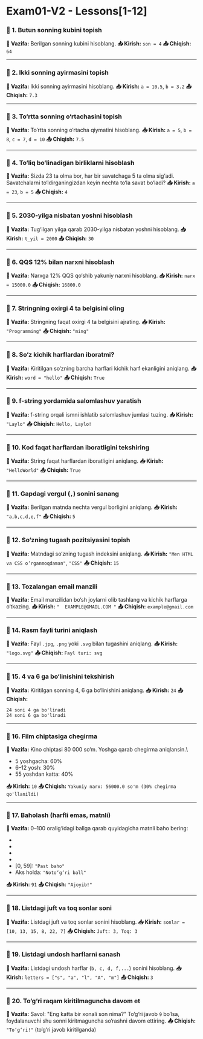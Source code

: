# Exam01-V2 - Lessons[1-12]

### 🔹 1. Butun sonning kubini topish

**🧮 Vazifa:** Berilgan sonning kubini hisoblang.
**📥 Kirish:** `son = 4`
**📤 Chiqish:** `64`

---

### 🔹 2. Ikki sonning ayirmasini topish

**🧮 Vazifa:** Ikki sonning ayirmasini hisoblang.
**📥 Kirish:** `a = 10.5`, `b = 3.2`
**📤 Chiqish:** `7.3`

---

### 🔹 3. To‘rtta sonning o‘rtachasini topish

**🧮 Vazifa:** To‘rtta sonning o‘rtacha qiymatini hisoblang.
**📥 Kirish:** `a = 5`, `b = 8`, `c = 7`, `d = 10`
**📤 Chiqish:** `7.5`

---

### 🔹 4. To‘liq bo‘linadigan birliklarni hisoblash

**🧮 Vazifa:** Sizda 23 ta olma bor, har bir savatchaga 5 ta olma sig‘adi. Savatchalarni to‘ldirganingizdan keyin nechta to‘la savat bo‘ladi?
**📥 Kirish:** `a = 23`, `b = 5`
**📤 Chiqish:** `4`

---

### 🔹 5. 2030-yilga nisbatan yoshni hisoblash

**🧮 Vazifa:** Tug‘ilgan yilga qarab 2030-yilga nisbatan yoshni hisoblang.
**📥 Kirish:** `t_yil = 2000`
**📤 Chiqish:** `30`

---

### 🔹 6. QQS 12% bilan narxni hisoblash

**🧮 Vazifa:** Narxga 12% QQS qo‘shib yakuniy narxni hisoblang.
**📥 Kirish:** `narx = 15000.0`
**📤 Chiqish:** `16800.0`

---

### 🔹 7. Stringning oxirgi 4 ta belgisini oling

**🧮 Vazifa:** Stringning faqat oxirgi 4 ta belgisini ajrating.
**📥 Kirish:** `"Programming"`
**📤 Chiqish:** `"ming"`

---

### 🔹 8. So‘z kichik harflardan iboratmi?

**🧮 Vazifa:** Kiritilgan so‘zning barcha harflari kichik harf ekanligini aniqlang.
**📥 Kirish:** `word = "hello"`
**📤 Chiqish:** `True`

---

### 🔹 9. f-string yordamida salomlashuv yaratish

**🧮 Vazifa:** f-string orqali ismni ishlatib salomlashuv jumlasi tuzing.
**📥 Kirish:** `"Laylo"`
**📤 Chiqish:** `Hello, Laylo!`

---

### 🔹 10. Kod faqat harflardan iboratligini tekshiring

**🧮 Vazifa:** String faqat harflardan iboratligini aniqlang.
**📥 Kirish:** `"HelloWorld"`
**📤 Chiqish:** `True`

---

### 🔹 11. Gapdagi vergul (`,`) sonini sanang

**🧮 Vazifa:** Berilgan matnda nechta vergul borligini aniqlang.
**📥 Kirish:** `"a,b,c,d,e,f"`
**📤 Chiqish:** `5`

---

### 🔹 12. So‘zning tugash pozitsiyasini topish

**🧮 Vazifa:** Matndagi so‘zning tugash indeksini aniqlang.
**📥 Kirish:** `"Men HTML va CSS o‘rganmoqdaman"`, `"CSS"`
**📤 Chiqish:** `15`

---

### 🔹 13. Tozalangan email manzili

**🧮 Vazifa:** Email manzilidan bo‘sh joylarni olib tashlang va kichik harflarga o‘tkazing.
**📥 Kirish:** `"  EXAMPLE@GMAIL.COM "`
**📤 Chiqish:** `example@gmail.com`

---

### 🔹 14. Rasm fayli turini aniqlash

**🧮 Vazifa:** Fayl `.jpg`, `.png` yoki `.svg` bilan tugashini aniqlang.
**📥 Kirish:** `"logo.svg"`
**📤 Chiqish:** `Fayl turi: svg`

---

### 🔹 15. 4 va 6 ga bo‘linishini tekshirish

**🧮 Vazifa:** Kiritilgan sonning 4, 6 ga bo‘linishini aniqlang.
**📥 Kirish:** `24`
**📤 Chiqish:**

```
24 soni 4 ga bo'linadi
24 soni 6 ga bo'linadi
```

---

### 🔹 16. Film chiptasiga chegirma

**🧮 Vazifa:** Kino chiptasi 80 000 so‘m. Yoshga qarab chegirma aniqlansin.\\

* 5 yoshgacha: 60%
* 6–12 yosh: 30%
* 55 yoshdan katta: 40%

**📥 Kirish:** `10`
**📤 Chiqish:** `Yakuniy narx: 56000.0 so'm (30% chegirma qo'llanildi)`

---

### 🔹 17. Baholash (harfli emas, matnli)

**🧮 Vazifa:** 0–100 oralig‘idagi ballga qarab quyidagicha matnli baho bering:

* [90, 100]: `"Ajoyib!"`
* [80, 89]: `"Zo'r!"`
* [70, 79]: `"Yaxshi!"`
* [60, 69]: `"Qoniqarli"`
* \[0, 59]: `"Past baho"`
* Aks holda: `"Noto‘g‘ri ball"`

**📥 Kirish:** `91`
**📤 Chiqish:** `"Ajoyib!"`

---

### 🔹 18. Listdagi juft va toq sonlar soni

**🧮 Vazifa:** Listdagi juft va toq sonlar sonini hisoblang.
**📥 Kirish:** `sonlar = [10, 13, 15, 8, 22, 7]`
**📤 Chiqish:** `Juft: 3, Toq: 3`

---

### 🔹 19. Listdagi undosh harflarni sanash

**🧮 Vazifa:** Listdagi undosh harflar (`b, c, d, f,...`) sonini hisoblang.
**📥 Kirish:** `letters = ["s", "a", "l", "A", "m"]`
**📤 Chiqish:** `3`

---

### 🔹 20. To‘g‘ri raqam kiritilmaguncha davom et

**🧮 Vazifa:** Savol: "Eng katta bir xonali son nima?" To‘g‘ri javob `9` bo‘lsa, foydalanuvchi shu sonni kiritmaguncha so‘rashni davom ettiring.
**📤 Chiqish:** `"To‘g‘ri!"` (to‘g‘ri javob kiritilganda)
